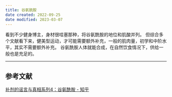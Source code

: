 ```yaml
---
title: 谷氨酰胺
date created: 2022-09-25
date modified: 2023-03-07
---
```


看到不少健身博主，身材很哇塞那种，将谷氨酰胺的地位和肌酸并列。
但综合多个文献看下来，健美型运动，才可能需要额外补充，一般的肌肉量，初学和中阶水平，其实不需要额外补充。
谷氨酰胺人体就能合成，在自然饮食情况下，供给一般也是充足的。

---

## 参考文献

[补剂的谣言与真相系列4：谷氨酰胺 - 知乎](https://zhuanlan.zhihu.com/p/113304729)
